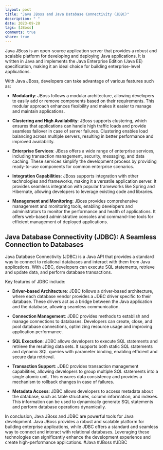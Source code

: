 ```yaml
---
layout: post
title: "Java JBoss and Java Database Connectivity (JDBC)"
description: " "
date: 2023-09-28
tags: [JBoss]
comments: true
share: true
---
```


Java JBoss is an open-source application server that provides a robust and scalable platform for developing and deploying Java applications. It is written in Java and implements the Java Enterprise Edition (Java EE) specification, making it an ideal choice for building enterprise-level applications.

With Java JBoss, developers can take advantage of various features such as:

- **Modularity**: JBoss follows a modular architecture, allowing developers to easily add or remove components based on their requirements. This modular approach enhances flexibility and makes it easier to manage and maintain applications.

- **Clustering and High Availability**: JBoss supports clustering, which ensures that applications can handle high traffic loads and provide seamless failover in case of server failures. Clustering enables load balancing across multiple servers, resulting in better performance and improved availability.

- **Enterprise Services**: JBoss offers a wide range of enterprise services, including transaction management, security, messaging, and data caching. These services simplify the development process by providing ready-to-use components for common enterprise scenarios.

- **Integration Capabilities**: JBoss supports integration with other technologies and frameworks, making it a versatile application server. It provides seamless integration with popular frameworks like Spring and Hibernate, allowing developers to leverage existing code and libraries.

- **Management and Monitoring**: JBoss provides comprehensive management and monitoring tools, enabling developers and administrators to monitor the performance and health of applications. It offers web-based administrative consoles and command-line tools for efficient management of deployed applications.

## Java Database Connectivity (JDBC): A Seamless Connection to Databases

Java Database Connectivity (JDBC) is a Java API that provides a standard way to connect to relational databases and interact with them from Java applications. With JDBC, developers can execute SQL statements, retrieve and update data, and perform database transactions.

Key features of JDBC include:

- **Driver-based Architecture**: JDBC follows a driver-based architecture, where each database vendor provides a JDBC driver specific to their database. These drivers act as a bridge between the Java application and the database, allowing seamless communication.

- **Connection Management**: JDBC provides methods to establish and manage connections to databases. Developers can create, close, and pool database connections, optimizing resource usage and improving application performance.

- **SQL Execution**: JDBC allows developers to execute SQL statements and retrieve the resulting data sets. It supports both static SQL statements and dynamic SQL queries with parameter binding, enabling efficient and secure data retrieval.

- **Transaction Support**: JDBC provides transaction management capabilities, allowing developers to group multiple SQL statements into a single atomic unit. This ensures data consistency and provides a mechanism to rollback changes in case of failures.

- **Metadata Access**: JDBC allows developers to access metadata about the database, such as table structures, column information, and indexes. This information can be used to dynamically generate SQL statements and perform database operations dynamically.

In conclusion, Java JBoss and JDBC are powerful tools for Java development. Java JBoss provides a robust and scalable platform for building enterprise applications, while JDBC offers a standard and seamless way to connect and interact with relational databases. Leveraging these technologies can significantly enhance the development experience and create high-performance applications. #Java #JBoss #JDBC
